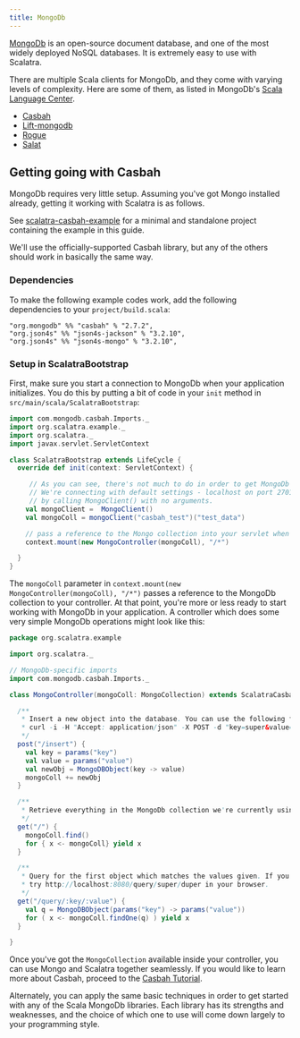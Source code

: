 ```yaml
---
title: MongoDb
---
```


[MongoDb](http://mongodb.org) is an open-source document database, and one of the most widely deployed NoSQL databases. It is extremely easy to use with Scalatra.

There are multiple Scala clients for MongoDb, and they come with varying levels of complexity. Here are some of them, as listed in MongoDb's [Scala Language Center](http://docs.mongodb.org/ecosystem/drivers/scala/).

* [Casbah](http://mongodb.github.io/casbah/index.html)
* [Lift-mongodb](https://www.assembla.com/wiki/show/liftweb/MongoDB)
* [Rogue](https://github.com/foursquare/rogue)
* [Salat](https://github.com/novus/salat)

## Getting going with Casbah

MongoDb requires very little setup. Assuming you've got Mongo installed already, getting it working with Scalatra is as follows.

<div class="alert alert-info">
  <span class="badge badge-info"><i class="glyphicon glyphicon-flag"></i></span>
  See
  <a href="https://github.com/scalatra/scalatra-website-examples/tree/master/2.4/persistence/scalatra-casbah-example">scalatra-casbah-example</a>
  for a minimal and standalone project containing the example in this guide.
</div>

We'll use the officially-supported Casbah library, but any of the others should work in basically the same way.

### Dependencies

To make the following example codes work, add the following dependencies to your
`project/build.scala`:

```
"org.mongodb" %% "casbah" % "2.7.2",
"org.json4s" %% "json4s-jackson" % "3.2.10",
"org.json4s" %% "json4s-mongo" % "3.2.10",
```

### Setup in ScalatraBootstrap

First, make sure you start a connection to MongoDb when your application initializes. You do this by putting a bit of code in your `init` method in `src/main/scala/ScalatraBootstrap`:

```scala
import com.mongodb.casbah.Imports._
import org.scalatra.example._
import org.scalatra._
import javax.servlet.ServletContext

class ScalatraBootstrap extends LifeCycle {
  override def init(context: ServletContext) {

     // As you can see, there's not much to do in order to get MongoDb working with Scalatra.
     // We're connecting with default settings - localhost on port 27017 -
     // by calling MongoClient() with no arguments.
    val mongoClient =  MongoClient()
    val mongoColl = mongoClient("casbah_test")("test_data")

    // pass a reference to the Mongo collection into your servlet when you mount it at application start:
    context.mount(new MongoController(mongoColl), "/*")

  }
}
```

The `mongoColl` parameter in `context.mount(new MongoController(mongoColl), "/*")` passes a reference to the MongoDb collection to your controller. At that point, you're more or less ready to start working with MongoDb in your application. A controller which does some very simple MongoDb operations might look like this:


```scala
package org.scalatra.example

import org.scalatra._

// MongoDb-specific imports
import com.mongodb.casbah.Imports._

class MongoController(mongoColl: MongoCollection) extends ScalatraCasbahExampleStack {

  /**
   * Insert a new object into the database. You can use the following from your console to try it out:
   * curl -i -H "Accept: application/json" -X POST -d "key=super&value=duper" http://localhost:8080/insert
   */
  post("/insert") {
    val key = params("key")
    val value = params("value")
    val newObj = MongoDBObject(key -> value)
    mongoColl += newObj
  }

  /**
   * Retrieve everything in the MongoDb collection we're currently using.
   */
  get("/") {
    mongoColl.find()
    for { x <- mongoColl} yield x
  }

  /**
   * Query for the first object which matches the values given. If you copy/pasted the insert example above,
   * try http://localhost:8080/query/super/duper in your browser.
   */
  get("/query/:key/:value") {
    val q = MongoDBObject(params("key") -> params("value"))
    for ( x <- mongoColl.findOne(q) ) yield x
  }

}
```

Once you've got the `MongoCollection` available inside your controller, you can use Mongo and Scalatra together seamlessly. If you would like to learn more about Casbah, proceed to the [Casbah Tutorial](http://mongodb.github.io/casbah/tutorial.html).

Alternately, you can apply the same basic techniques in order to get started with any of the Scala MongoDb libraries. Each library has its strengths and weaknesses, and the choice of which one to use will come down largely to your programming style.
